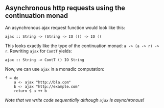 ## Asynchronous http requests using the continuation monad

An asynchronous ajax request function would look like this:

    ajax :: String -> (String -> IO ()) -> IO ()

This looks exactly like the type of the continuation monad: `a -> (a -> r) -> r`. Rewriting `ajax` for `ContT` yields:

    ajax :: String -> ContT () IO String

Now, we can use `ajax` in a monadic computation:

    f = do
        a <- ajax "http://bla.com"
        b <- ajax "http://example.com"
        return $ a ++ b

*Note that we write code sequentially although `ajax` is asynchronous!*

